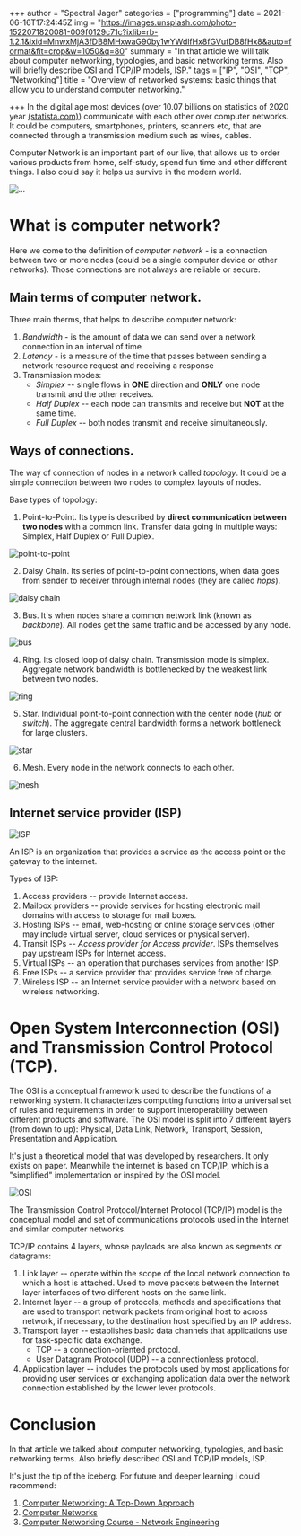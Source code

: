 +++
author = "Spectral Jager"
categories = ["programming"]
date = 2021-06-16T17:24:45Z
img = "https://images.unsplash.com/photo-1522071820081-009f0129c71c?ixlib=rb-1.2.1&ixid=MnwxMjA3fDB8MHxwaG90by1wYWdlfHx8fGVufDB8fHx8&auto=format&fit=crop&w=1050&q=80"
summary = "In that article we will talk about computer networking, typologies, and basic networking terms. Also will briefly describe OSI and TCP/IP models, ISP."
tags = ["IP", "OSI", "TCP", "Networking"]
title = "Overview of networked systems: basic things that allow you to understand computer networking."

+++
In the digital age most devices (over 10.07 billions on statistics of 2020 year [(statista.com)](https://www.statista.com/statistics/1183457/iot-connected-devices-worldwide/)) communicate with each other over computer networks. It could be computers, smartphones, printers, scanners etc, that are connected through a transmission medium such as wires, cables.

Computer Network is an important part of our live, that allows us to order various products from home, self-study, spend fun time and other different things. I also could say it helps us survive in the modern world.

![...](https://images.unsplash.com/photo-1483389127117-b6a2102724ae)

# What is computer network?

Here we come to the definition of _computer network_ - is a connection between two or more nodes (could be a single computer device or other networks). Those connections are not always are reliable or secure.

## Main terms of computer network.

Three main therms, that helps to describe computer network:

1. _Bandwidth_ - is the amount of data we can send over a network connection in an interval of time
2. _Latency_ - is a measure of the time that passes between sending a network resource request and receiving a response
3. Transmission modes:
   * _Simplex_ -- single flows in **ONE** direction and **ONLY** one node transmit and the other receives.
   * _Half Duplex_ -- each node can transmits and receive but **NOT** at the same time.
   * _Full Duplex_ -- both nodes transmit and receive simultaneously.

## Ways of connections.

The way of connection of nodes in a network called _topology_. It could be a simple connection between two nodes to complex layouts of nodes.

Base types of topology:

1. Point-to-Point. Its type is described by **direct communication between two nodes** with a common link. Transfer data going in multiple ways: Simplex, Half Duplex or Full Duplex.

![point-to-point](https://www.myworkingnet.com/wp-content/uploads/2021/02/Point-to-Point-Network-Topology.png)

2. Daisy Chain. Its series of point-to-point connections, when data goes from sender to receiver through internal nodes (they are called _hops_).

![daisy chain](https://i.pinimg.com/originals/db/cc/d1/dbccd1be7e8731070d2fbf888a8807ae.png)

3. Bus. It's when nodes share a common network link (known as _backbone_). All nodes get the same traffic and be accessed by any node.

![bus](https://i.pinimg.com/originals/d9/a9/74/d9a97433e7fff183ce32c70f80152720.png)

4. Ring. Its closed loop of daisy chain. Transmission mode is simplex. Aggregate network bandwidth is bottlenecked by the weakest link between two nodes.

![ring](https://www.myworkingnet.com/wp-content/uploads/2021/02/Ring-Topology-1024x645.png)

5. Star. Individual point-to-point connection with the center node (_hub_ or _switch_). The aggregate central bandwidth forms a network bottleneck for large clusters.

![star](https://www.myworkingnet.com/wp-content/uploads/2020/01/Star-topology.png)

6. Mesh. Every node in the network connects to each other.

![mesh](https://www.myworkingnet.com/wp-content/uploads/2021/02/Mesh-Topology-1024x632.png)

## Internet service provider (ISP)

![ISP](https://upload.wikimedia.org/wikipedia/commons/thumb/9/9f/Internet_Connectivity_Access_layer.svg/800px-Internet_Connectivity_Access_layer.svg.png)

An ISP is an organization that provides a service as the access point or the gateway to the internet.

Types of ISP:

1. Access providers -- provide Internet access.
2. Mailbox providers -- provide services for hosting electronic mail domains with access to storage for mail boxes.
3. Hosting ISPs -- email, web-hosting or online storage services (other may include virtual server, cloud services or physical server).
4. Transit ISPs -- _Access provider for Access provider_. ISPs themselves pay upstream ISPs for Internet access.
5. Virtual ISPs -- an operation that purchases services from another ISP.
6. Free ISPs -- a service provider that provides service free of charge.
7. Wireless ISP -- an Internet service provider with a network based on wireless networking.

# Open System Interconnection (OSI) and Transmission Control Protocol (TCP).

The OSI is a conceptual framework used to describe the functions of a networking system. It characterizes computing functions into a universal set of rules and requirements in order to support interoperability between different products and software. The OSI model is split into 7 different layers (from down to up): Physical, Data Link, Network, Transport, Session, Presentation and Application.

It's just a theoretical model that was developed by researchers. It only exists on paper. Meanwhile the internet is based on TCP/IP, which is a "simplified" implementation or inspired by the OSI model.

![OSI](https://media.fs.com/images/community/wp-content/uploads/2017/11/comparison-of-OSI-and-TCPIP.jpg)

The Transmission Control Protocol/Internet Protocol (TCP/IP) model is the conceptual model and set of communications protocols used in the Internet and similar computer networks.

TCP/IP contains 4 layers, whose payloads are also known as segments or datagrams:

1. Link layer -- operate within the scope of the local network connection to which a host is attached. Used to move packets between the Internet layer interfaces of two different hosts on the same link.
2. Internet layer -- a group of protocols, methods and specifications that are used to transport network packets from original host to across network, if necessary, to the destination host specified by an IP address.
3. Transport layer -- establishes basic data channels that applications use for task-specific data exchange.
   * TCP -- a connection-oriented protocol.
   * User Datagram Protocol (UDP) -- a connectionless protocol.
4. Application layer -- includes the protocols used by most applications for providing user services or exchanging application data over the network connection established by the lower lever protocols.

# Conclusion

In that article we talked about computer networking, typologies, and basic networking terms. Also briefly described OSI and TCP/IP models, ISP.

It's just the tip of the iceberg. For future and deeper learning i could recommend:

1. [Computer Networking: A Top-Down Approach](https://www.amazon.co.uk/dp/0133594149)
2. [Computer Networks](https://www.amazon.co.uk/dp/9332518742)
3. [Computer Networking Course - Network Engineering](https://www.youtube.com/watch?v=qiQR5rTSshw)